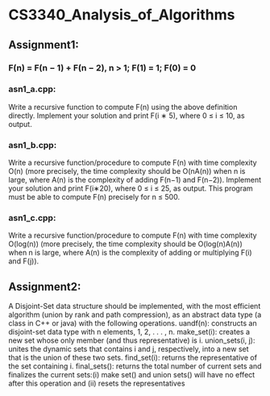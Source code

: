# CS3340_Analysis_of_Algorithms
## Assignment1:
### F(n) = F(n − 1) + F(n − 2), n > 1; F(1) = 1; F(0) = 0
### asn1_a.cpp:
Write a recursive function to compute F(n) using the above definition directly. Implement your solution and print F(i ∗ 5), where 0 ≤ i ≤ 10, as output.
### asn1_b.cpp:
Write a recursive function/procedure to compute F(n) with time complexity O(n) (more precisely, the time complexity should be O(nA(n)) when n is large, where A(n) is the complexity of adding F(n−1) and F(n−2)). Implement your solution and print F(i∗20), where 0 ≤ i ≤ 25, as output. This program must be able to compute F(n) precisely for n ≤ 500.
### asn1_c.cpp:
Write a recursive function/procedure to compute F(n) with time complexity O(log(n)) (more precisely, the time complexity should be O(log(n)A(n)) when n is large, where A(n) is the complexity of adding or multiplying F(i) and F(j)).

## Assignment2:

A Disjoint-Set data structure should be implemented, with the most efficient algorithm (union by rank and path compression), as an abstract data type (a class in C++ or java) with the following operations.
uandf(n): constructs an disjoint-set data type with n elements, 1, 2, . . . , n.
make_set(i): creates a new set whose only member (and thus representative) is i.
union_sets(i, j): unites the dynamic sets that contains i and j, respectively, into a new set that is the union of these two sets.
find_set(i): returns the representative of the set containing i.
final_sets(): returns the total number of current sets and finalizes the current sets:(i) make set() and union sets() will have no effect after this operation and (ii) resets the representatives
